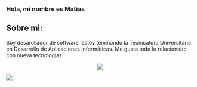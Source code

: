 ### Hola, mi nombre es Matias
## Sobre mi:
Soy desarollador de software, estoy teminando la Tecnicatura Universitaria en Desarrollo de Aplicaciones Informáticas.
Me gusta todo lo relacionado con nueva tecnologias.

<p align="center">
  <a href="https://skillicons.dev">
    <img src="https://skillicons.dev/icons?i=git,docker,debian,c,java,python,django,fastapi,html,ts,angular,linux,mysql,php,postgres,postman,spring" />
  </a>
</p>

![](https://komarev.com/ghpvc/?username=MatiasSpacech&label=PROFILE+VIEWS)

